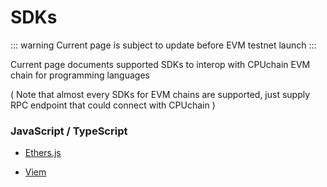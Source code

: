 # SDKs

::: warning
Current page is subject to update before EVM testnet launch
:::

Current page documents supported SDKs to interop with CPUchain EVM chain for programming languages

( Note that almost every SDKs for EVM chains are supported, just supply RPC endpoint that could connect with CPUchain )

### JavaScript / TypeScript

* [Ethers.js](https://docs.ethers.org/v6/)

* [Viem](https://viem.sh/)